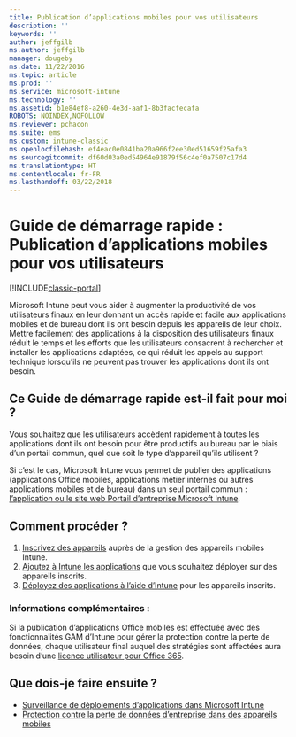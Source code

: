 ```yaml
---
title: Publication d’applications mobiles pour vos utilisateurs
description: ''
keywords: ''
author: jeffgilb
ms.author: jeffgilb
manager: dougeby
ms.date: 11/22/2016
ms.topic: article
ms.prod: ''
ms.service: microsoft-intune
ms.technology: ''
ms.assetid: b1e84ef8-a260-4e3d-aaf1-8b3facfecafa
ROBOTS: NOINDEX,NOFOLLOW
ms.reviewer: pchacon
ms.suite: ems
ms.custom: intune-classic
ms.openlocfilehash: ef4eac0e0841ba20a966f2ee30ed51659f25afa3
ms.sourcegitcommit: df60d03a0ed54964e91879f56c4ef0a7507c17d4
ms.translationtype: HT
ms.contentlocale: fr-FR
ms.lasthandoff: 03/22/2018
---
```

# <a name="quick-start-guide-publish-mobile-apps-to-your-users"></a>Guide de démarrage rapide : Publication d’applications mobiles pour vos utilisateurs

[!INCLUDE[classic-portal](../includes/classic-portal.md)]

Microsoft Intune peut vous aider à augmenter la productivité de vos utilisateurs finaux en leur donnant un accès rapide et facile aux applications mobiles et de bureau dont ils ont besoin depuis les appareils de leur choix. Mettre facilement des applications à la disposition des utilisateurs finaux réduit le temps et les efforts que les utilisateurs consacrent à rechercher et installer les applications adaptées, ce qui réduit les appels au support technique lorsqu’ils ne peuvent pas trouver les applications dont ils ont besoin.   

## <a name="is-this-quick-start-guide-right-for-me"></a>Ce Guide de démarrage rapide est-il fait pour moi ?
Vous souhaitez que les utilisateurs accèdent rapidement à toutes les applications dont ils ont besoin pour être productifs au bureau par le biais d’un portail commun, quel que soit le type d’appareil qu’ils utilisent ?

Si c’est le cas, Microsoft Intune vous permet de publier des applications (applications Office mobiles, applications métier internes ou autres applications mobiles et de bureau) dans un seul portail commun : [l’application ou le site web Portail d’entreprise Microsoft Intune](/intune-user-help/company-portal-frequently-asked-questions).

## <a name="how-do-i-do-it"></a>Comment procéder ?
1.  [Inscrivez des appareils](/intune-classic/deploy-use/enroll-devices-in-microsoft-intune) auprès de la gestion des appareils mobiles Intune.
2.  [Ajoutez à Intune les applications](/intune-classic/deploy-use/add-apps-for-mobile-devices-in-microsoft-intune) que vous souhaitez déployer sur des appareils inscrits.
3.  [Déployez des applications à l’aide d’Intune](/intune-classic/deploy-use/deploy-apps) pour les appareils inscrits.

### <a name="additional-information"></a>Informations complémentaires :
Si la publication d’applications Office mobiles est effectuée avec des fonctionnalités GAM d’Intune pour gérer la protection contre la perte de données, chaque utilisateur final auquel des stratégies sont affectées aura besoin d’une [licence utilisateur pour Office 365](https://support.office.com/article/Assign-or-remove-licenses-for-Office-365-for-business-997596b5-4173-4627-b915-36abac6786dc).

## <a name="what-should-i-do-next"></a>Que dois-je faire ensuite ?
- [Surveillance de déploiements d’applications dans Microsoft Intune](/intune-classic/deploy-use/monitor-apps-in-microsoft-intune)
- [Protection contre la perte de données d’entreprise dans des appareils mobiles](/intune-classic/deploy-use/protect-app-data-using-mobile-app-management-policies-with-microsoft-intune)
